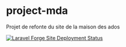 # project-mda
 Projet de refonte du site de la maison des ados

[![Laravel Forge Site Deployment Status](https://img.shields.io/endpoint?url=https%3A%2F%2Fforge.laravel.com%2Fsite-badges%2Fc995ca66-dfb3-424d-b244-63bd6d69c22c%3Fdate%3D1%26commit%3D1&style=flat-square)](https://forge.laravel.com)
